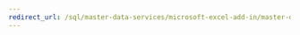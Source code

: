 ```yaml
--- 
redirect_url: /sql/master-data-services/microsoft-excel-add-in/master-data-services-add-in-for-microsoft-excel 
--- 
```

